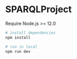 # SPARQLProject

Require Node.js >= 12.0

```bash
# install dependencies
npm install

# run in local
npm run dev
```
